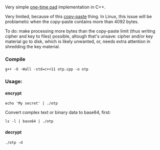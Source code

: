Very simple [one-time pad](https://en.wikipedia.org/wiki/One-time_pad) implementation in C++.

Very limited, because of this [copy-paste](https://stackoverflow.com/questions/22886167/read-a-string-of-length-greater-than-4096-bytes-from-stdin-in-c) thing.
In Linux, this issue will be problametic when the copy-paste contains more than 4092 bytes.

To do: make processing more bytes than the copy-paste limit (thus writing cipher and key to files) possible, altough that's unsave:
cipher and/or key material go to disk, which is likely unwanted, or, needs extra attention in shredding the key material.

### Compile

````
g++ -O -Wall -std=c++11 otp.cpp -o otp
````

### Usage:

#### encrypt

````
echo 'My secret' | ./otp
````

Convert complex text or binary data to base64, first:

````
ls -l | base64 | ./otp
````

#### decrypt

````
./otp -d
````
